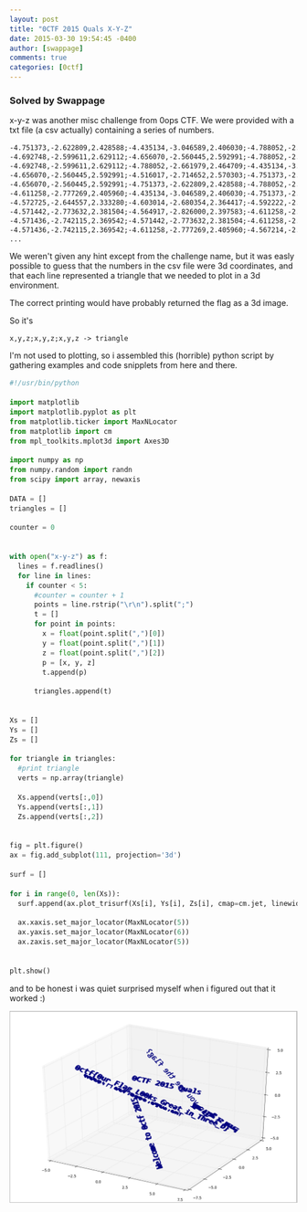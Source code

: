 ```yaml
---
layout: post
title: "0CTF 2015 Quals X-Y-Z"
date: 2015-03-30 19:54:45 -0400
author: [swappage]
comments: true
categories: [0ctf]
---
```


### Solved by Swappage

x-y-z was another misc challenge from 0ops CTF.
We were provided with a txt file (a csv actually) containing a series of numbers.

```
-4.751373,-2.622809,2.428588;-4.435134,-3.046589,2.406030;-4.788052,-2.661979,2.464709
-4.692748,-2.599611,2.629112;-4.656070,-2.560445,2.592991;-4.788052,-2.661979,2.464709
-4.692748,-2.599611,2.629112;-4.788052,-2.661979,2.464709;-4.435134,-3.046589,2.406030
-4.656070,-2.560445,2.592991;-4.516017,-2.714652,2.570303;-4.751373,-2.622809,2.428588
-4.656070,-2.560445,2.592991;-4.751373,-2.622809,2.428588;-4.788052,-2.661979,2.464709
-4.611258,-2.777269,2.405960;-4.435134,-3.046589,2.406030;-4.751373,-2.622809,2.428588
-4.572725,-2.644557,2.333280;-4.603014,-2.680354,2.364417;-4.592222,-2.663824,2.351891
-4.571442,-2.773632,2.381504;-4.564917,-2.826000,2.397583;-4.611258,-2.777269,2.405960
-4.571436,-2.742115,2.369542;-4.571442,-2.773632,2.381504;-4.611258,-2.777269,2.405960
-4.571436,-2.742115,2.369542;-4.611258,-2.777269,2.405960;-4.567214,-2.723559,2.360054
...
```

We weren't given any hint except from the challenge name, but it was easly possible to guess that the numbers in the csv file were 3d coordinates, and that each line represented a triangle that we needed to plot in a 3d environment.

The correct printing would have probably returned the flag as a 3d image.

So it's

    x,y,z;x,y,z;x,y,z -> triangle

I'm not used to plotting, so i assembled this (horrible) python script by gathering examples and code snipplets from here and there.

```python
#!/usr/bin/python

import matplotlib
import matplotlib.pyplot as plt
from matplotlib.ticker import MaxNLocator
from matplotlib import cm
from mpl_toolkits.mplot3d import Axes3D

import numpy as np
from numpy.random import randn
from scipy import array, newaxis

DATA = []
triangles = []

counter = 0


with open("x-y-z") as f:
  lines = f.readlines()
  for line in lines:
    if counter < 5:
      #counter = counter + 1
      points = line.rstrip("\r\n").split(";")
      t = []
      for point in points:
        x = float(point.split(",")[0])
        y = float(point.split(",")[1])
        z = float(point.split(",")[2])
        p = [x, y, z]
        t.append(p)

      triangles.append(t)


Xs = []
Ys = []
Zs = []

for triangle in triangles:
  #print triangle
  verts = np.array(triangle)

  Xs.append(verts[:,0])
  Ys.append(verts[:,1])
  Zs.append(verts[:,2])


fig = plt.figure()
ax = fig.add_subplot(111, projection='3d')

surf = []

for i in range(0, len(Xs)):
  surf.append(ax.plot_trisurf(Xs[i], Ys[i], Zs[i], cmap=cm.jet, linewidth=0))

  ax.xaxis.set_major_locator(MaxNLocator(5))
  ax.yaxis.set_major_locator(MaxNLocator(6))
  ax.zaxis.set_major_locator(MaxNLocator(5))


plt.show()
```

and to be honest i was quiet surprised myself when i figured out that it worked :)

![](/images/2015/0ctf/xyz/flag.png)


